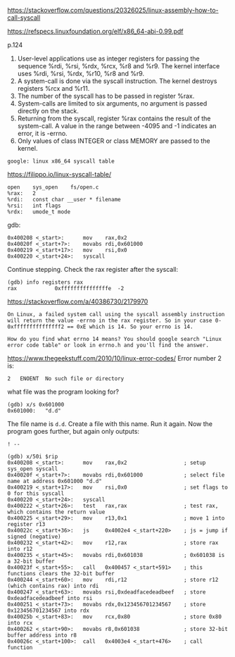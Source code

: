 

https://stackoverflow.com/questions/20326025/linux-assembly-how-to-call-syscall

https://refspecs.linuxfoundation.org/elf/x86_64-abi-0.99.pdf

p.124
1. User-level applications use as integer registers for passing the sequence
%rdi, %rsi, %rdx, %rcx, %r8 and %r9. The kernel interface uses %rdi,
%rsi, %rdx, %r10, %r8 and %r9.
2. A system-call is done via the syscall instruction. The kernel destroys
registers %rcx and %r11.
3. The number of the syscall has to be passed in register %rax.
4. System-calls are limited to six arguments, no argument is passed directly on
the stack.
5. Returning from the syscall, register %rax contains the result of the
system-call. A value in the range between -4095 and -1 indicates an error,
it is -errno.
6. Only values of class INTEGER or class MEMORY are passed to the kernel.


```
google: linux x86_64 syscall table
```
https://filippo.io/linux-syscall-table/
```
open    sys_open	fs/open.c
%rax:   2	
%rdi:   const char __user * filename
%rsi:   int flags	
%rdx:   umode_t mode		
```

gdb:
```
0x400208 <_start>:	    mov    rax,0x2
0x40020f <_start+7>:	movabs rdi,0x601000
0x400219 <_start+17>:	mov    rsi,0x0
0x400220 <_start+24>:	syscall 
```



Continue stepping. Check the rax register after the syscall:
```
(gdb) info registers rax
rax            0xfffffffffffffffe  -2
```

https://stackoverflow.com/a/40386730/2179970
```
On Linux, a failed system call using the syscall assembly instruction will return the value -errno in the rax register. So in your case 0-0xfffffffffffffff2 == 0xE which is 14. So your errno is 14.

How do you find what errno 14 means? You should google search "Linux error code table" or look in errno.h and you'll find the answer.
```

https://www.thegeekstuff.com/2010/10/linux-error-codes/
Error number 2 is:
```
2	ENOENT	No such file or directory
```

what file was the program looking for?
```
(gdb) x/s 0x601000
0x601000:	"d.d"
```

The file name is `d.d`. Create a file with this name. Run it again. Now the program goes further, but again only outputs:
```
! --
```

```
(gdb) x/50i $rip
0x400208 <_start>:	    mov    rax,0x2                  ; setup sys_open syscall
0x40020f <_start+7>:	movabs rdi,0x601000             ; select file name at address 0x601000 "d.d"
0x400219 <_start+17>:	mov    rsi,0x0                  ; set flags to 0 for this syscall
0x400220 <_start+24>:	syscall 
0x400222 <_start+26>:	test   rax,rax                  ; test rax, which contains the return value
0x400225 <_start+29>:	mov    r13,0x1                  ; move 1 into register r13
0x40022c <_start+36>:	js     0x4002e4 <_start+220>    ; js = jump if signed (negative)
0x400232 <_start+42>:	mov    r12,rax                  ; store rax into r12
0x400235 <_start+45>:	movabs rdi,0x601038             ; 0x601038 is a 32-bit buffer
0x40023f <_start+55>:	call   0x400457 <_start+591>    ; this functions clears the 32-bit buffer
0x400244 <_start+60>:	mov    rdi,r12                  ; store r12 (which contains rax) into rdi
0x400247 <_start+63>:	movabs rsi,0xdeadfacedeadbeef   ; store 0xdeadfacedeadbeef into rsi
0x400251 <_start+73>:	movabs rdx,0x123456701234567    ; store 0x123456701234567 into rdx
0x40025b <_start+83>:	mov    rcx,0x80                 ; store 0x80 into rcx
0x400262 <_start+90>:	movabs r8,0x601038              ; store 32-bit buffer address into r8
0x40026c <_start+100>:	call   0x4003e4 <_start+476>    ; call function
```


